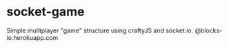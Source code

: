 # socket-game
Simple mulitplayer "game" structure using craftyJS and socket.io. @blocks-io.herokuapp.com
